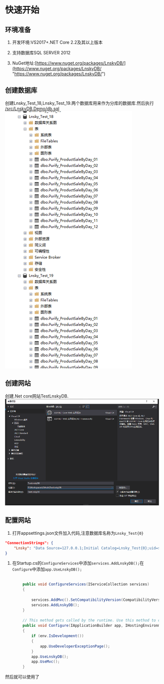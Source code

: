 # 快速开始

## 环境准备
1. 开发环境:VS2017+.NET Core 2.2及其以上版本

1. 支持数据库SQL SERVER 2012

1. NuGet地址:[https://www.nuget.org/packages/LnskyDB/](https://www.nuget.org/packages/LnskyDB/ "https://www.nuget.org/packages/LnskyDB/")

## 创建数据库
创建Lnsky_Test_18,Lnsky_Test_19.两个数据库用来作为分库的数据库.然后执行 [/src/LnskyDB.Demo/db.sql](https://github.com/liningit/LnskyDB/blob/master/src/LnskyDB.Demo/db.sql "/src/LnskyDB.Demo/db.sql")
![undefined](images/db.png "undefined")

## 创建网站
创建.Net core网站TestLnskyDB.
![undefined](images/createWebsite.png "undefined")

## 配置网站
1. 打开appsettings.json文件加入代码,注意数据库名称为`Lnsky_Test{0}`
```json
"ConnectionStrings": {
    "Lnsky": "Data Source=127.0.0.1;Initial Catalog=Lnsky_Test{0};uid=sa;pwd=123"
}
```
1. 在Startup.cs的`ConfigureServices`中添加`services.AddLnskyDB();`在`Configure`中添加`app.UseLnskyDB();`
```csharp

        public void ConfigureServices(IServiceCollection services)
        {
         
            services.AddMvc().SetCompatibilityVersion(CompatibilityVersion.Version_2_2);
            services.AddLnskyDB();
        }

        // This method gets called by the runtime. Use this method to configure the HTTP request pipeline.
        public void Configure(IApplicationBuilder app, IHostingEnvironment env)
        {
            if (env.IsDevelopment())
            {
                app.UseDeveloperExceptionPage();
            }
            app.UseLnskyDB();
            app.UseMvc();
        }   
```
然后就可以使用了